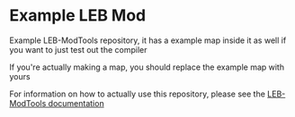 # Example LEB Mod

Example LEB-ModTools repository, it has a example map inside it as well if you want to just test out the compiler

If you're actually making a map, you should replace the example map with yours

For information on how to actually use this repository, please see the [LEB-ModTools documentation](https://github.com/DBTDerpbox/LEB-ModTools/wiki)
